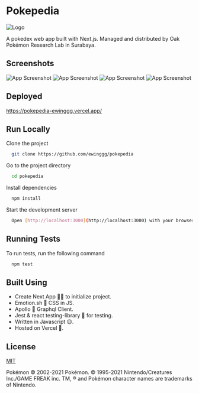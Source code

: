 # Pokepedia

![Logo](public/logo.png)

A pokedex web app built with Next.js.
Managed and distributed by Oak Pokémon Research Lab in Surabaya.

## Screenshots

![App Screenshot](public/screenshots/pokemon-list.png)
![App Screenshot](public/screenshots/pokemon-detail.png)
![App Screenshot](public/screenshots/catch-pokemon.png)
![App Screenshot](public/screenshots/my-pokemon.png)

## Deployed 
https://pokepedia-ewinggg.vercel.app/

## Run Locally

Clone the project

```bash
  git clone https://github.com/ewinggg/pokepedia
```

Go to the project directory

```bash
  cd pokepedia
```

Install dependencies

```bash
  npm install
```

Start the development server

```bash
  Open [http://localhost:3000](http://localhost:3000) with your browser to see the result.
```

## Running Tests

To run tests, run the following command

```bash
  npm test
```

## Built Using

- Create Next App 🧑‍💻 to initialize project.
- Emotion.sh 💄 CSS in JS.
- Apollo 🚀 Graphql Client.
- Jest & react testing-library 🔬 for testing.
- Written in Javascript 😌.
- Hosted on Vercel 🎊.

## License

[MIT](https://choosealicense.com/licenses/mit/)

Pokémon © 2002-2021 Pokémon. © 1995-2021 Nintendo/Creatures Inc./GAME FREAK inc. TM, ® and Pokémon character names are trademarks of Nintendo.
